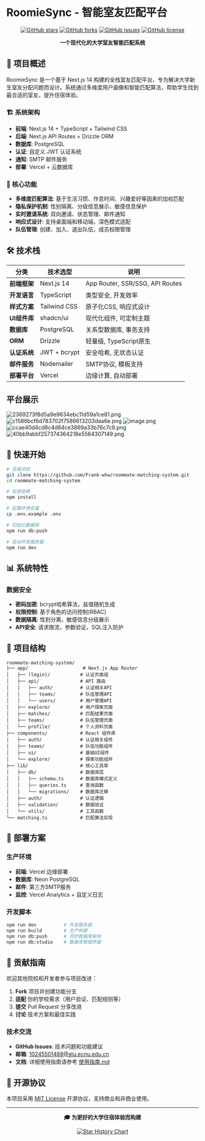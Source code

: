 # RoomieSync - 智能室友匹配平台

<div align="center">

[![GitHub stars](https://img.shields.io/github/stars/Frank-whw/roommate-matching-system?style=social)](https://github.com/Frank-whw/roommate-matching-system)
[![GitHub forks](https://img.shields.io/github/forks/Frank-whw/roommate-matching-system?style=social)](https://github.com/Frank-whw/roommate-matching-system)
[![GitHub issues](https://img.shields.io/github/issues/Frank-whw/roommate-matching-system)](https://github.com/Frank-whw/roommate-matching-system/issues)
[![GitHub license](https://img.shields.io/github/license/Frank-whw/roommate-matching-system)](https://github.com/Frank-whw/roommate-matching-system/blob/main/LICENSE)

**一个现代化的大学室友智能匹配系统**

</div>

## 🎯 项目概述

RoomieSync 是一个基于 Next.js 14 构建的全栈室友匹配平台，专为解决大学新生室友分配问题而设计。系统通过多维度用户画像和智能匹配算法，帮助学生找到最合适的室友，提升住宿体验。

### 🏗️ 系统架构

- **前端**: Next.js 14 + TypeScript + Tailwind CSS
- **后端**: Next.js API Routes + Drizzle ORM
- **数据库**: PostgreSQL
- **认证**: 自定义 JWT 认证系统
- **通知**: SMTP 邮件服务
- **部署**: Vercel + 云数据库

### 🚀 核心功能

- **多维度匹配算法**: 基于生活习惯、作息时间、兴趣爱好等因素的加权匹配
- **隐私保护机制**: 性别隔离、分级信息展示、敏感信息保护
- **实时邀请系统**: 双向邀请、状态管理、邮件通知
- **响应式设计**: 支持桌面端和移动端，深色模式适配
- **队伍管理**: 创建、加入、退出队伍，成员权限管理

## 🛠️ 技术栈

| 分类 | 技术选型 | 说明 |
|------|----------|------|
| **前端框架** | Next.js 14 | App Router, SSR/SSG, API Routes |
| **开发语言** | TypeScript | 类型安全, 开发效率 |
| **样式方案** | Tailwind CSS | 原子化CSS, 响应式设计 |
| **UI组件库** | shadcn/ui | 现代化组件, 可定制主题 |
| **数据库** | PostgreSQL | 关系型数据库, 事务支持 |
| **ORM** | Drizzle | 轻量级, TypeScript原生 |
| **认证系统** | JWT + bcrypt | 安全哈希, 无状态认证 |
| **邮件服务** | Nodemailer | SMTP协议, 模板支持 |
| **部署平台** | Vercel | 边缘计算, 自动部署 |

## 平台展示


![2369273f8d5a9e9634ebc11d59a1ce81.png](https://raw.githubusercontent.com/Frank-whw/img/main/blog/202508182320900.png)
![c1586bcf6d783702f7586613203daa6e.png](https://raw.githubusercontent.com/Frank-whw/img/main/blog/202508182321732.png)
![image.png](https://raw.githubusercontent.com/Frank-whw/img/main/blog/202508182321366.png)
![ccae40d4cd8c4d84ce3869a33b76c7c9.png](https://raw.githubusercontent.com/Frank-whw/img/main/blog/202508182321569.png)
![40bb9abbf257374364218e5564307149.png](https://raw.githubusercontent.com/Frank-whw/img/main/blog/202508182321070.png)


## 🚀 快速开始

```bash
# 克隆项目
git clone https://github.com/Frank-whw/roommate-matching-system.git
cd roommate-matching-system

# 安装依赖
npm install

# 配置环境变量 
cp .env.example .env

# 初始化数据库
npm run db:push

# 启动开发服务器
npm run dev
```

## 📊 系统特性

### 数据安全
- **密码加密**: bcrypt哈希算法，盐值随机生成
- **权限控制**: 基于角色的访问控制(RBAC)
- **数据隔离**: 性别分离，敏感信息分级展示
- **API安全**: 请求限流，参数验证，SQL注入防护

## 🔧 项目结构

```
roommate-matching-system/
├── app/                    # Next.js App Router
│   ├── (login)/           # 认证页面组
│   ├── api/               # API 路由
│   │   ├── auth/          # 认证相关API
│   │   ├── teams/         # 队伍管理API
│   │   └── users/         # 用户管理API
│   ├── explore/           # 用户探索页面
│   ├── matches/           # 匹配结果页面
│   ├── teams/             # 队伍管理页面
│   └── profile/           # 个人资料页面
├── components/            # React 组件库
│   ├── auth/              # 认证相关组件
│   ├── teams/             # 队伍功能组件
│   ├── ui/                # 基础UI组件
│   └── explore/           # 探索功能组件
├── lib/                   # 核心工具库
│   ├── db/                # 数据库层
│   │   ├── schema.ts      # 数据库模式定义
│   │   ├── queries.ts     # 查询函数
│   │   └── migrations/    # 数据库迁移
│   ├── auth/              # 认证逻辑
│   ├── validation/        # 数据验证
│   └── utils/             # 工具函数
└── matching.ts            # 匹配算法实现
```

## 🚀 部署方案

### 生产环境
- **前端**: Vercel 边缘部署
- **数据库**: Neon PostgreSQL
- **邮件**: 第三方SMTP服务
- **监控**: Vercel Analytics + 自定义日志

### 开发脚本
```bash
npm run dev          # 开发服务器
npm run build        # 生产构建
npm run db:push      # 同步数据库架构
npm run db:studio    # 数据库管理界面
```

## 🤝 贡献指南

欢迎其他院校和开发者参与项目改进：

1. **Fork** 项目并创建功能分支
2. **适配** 你的学校需求（用户验证、匹配规则等）
3. **提交** Pull Request 分享改进
4. **讨论** 技术方案和最佳实践

### 技术交流
- **GitHub Issues**: 技术问题和功能建议
- **邮箱**: [10245501488@stu.ecnu.edu.cn](mailto:10245501488@stu.ecnu.edu.cn)
- **文档**: 详细使用指南请参考 [使用指南.md](./食用指南.md)

## 📄 开源协议

本项目采用 [MIT License](LICENSE) 开源协议，支持商业和非商业使用。

---

<div align="center">

**🎓 为更好的大学住宿体验而构建**

[![Star History Chart](https://api.star-history.com/svg?repos=Frank-whw/roommate-matching-system&type=Date)](https://star-history.com/#Frank-whw/roommate-matching-system&Date)

</div>

